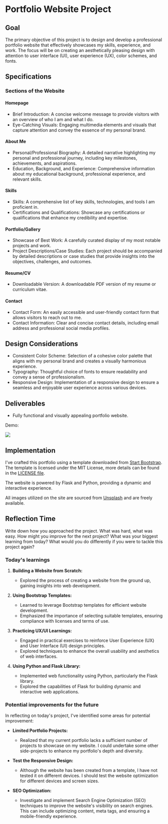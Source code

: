 # Portfolio Website Project

## Goal
The primary objective of this project is to design and develop a professional portfolio website that effectively showcases my skills, experience, and work. The focus will be on creating an aesthetically pleasing design with attention to user interface (UI), user experience (UX), color schemes, and fonts.

## Specifications

### Sections of the Website

#### Homepage
- Brief Introduction: A concise welcome message to provide visitors with an overview of who I am and what I do.
- Eye-Catching Visuals: Engaging multimedia elements and visuals that capture attention and convey the essence of my personal brand.

#### About Me
- Personal/Professional Biography: A detailed narrative highlighting my personal and professional journey, including key milestones, achievements, and aspirations.
- Education, Background, and Experience: Comprehensive information about my educational background, professional experience, and relevant skills.

#### Skills
- Skills: A comprehensive list of key skills, technologies, and tools I am proficient in.
- Certifications and Qualifications: Showcase any certifications or qualifications that enhance my credibility and expertise.

#### Portfolio/Gallery
- Showcase of Best Work: A carefully curated display of my most notable projects and work.
- Project Descriptions/Case Studies: Each project should be accompanied by detailed descriptions or case studies that provide insights into the objectives, challenges, and outcomes.

#### Resume/CV
- Downloadable Version: A downloadable PDF version of my resume or curriculum vitae.

#### Contact
- Contact Form: An easily accessible and user-friendly contact form that allows visitors to reach out to me.
- Contact Information: Clear and concise contact details, including email address and professional social media profiles.

## Design Considerations
- Consistent Color Scheme: Selection of a cohesive color palette that aligns with my personal brand and creates a visually harmonious experience.
- Typography: Thoughtful choice of fonts to ensure readability and convey a sense of professionalism.
- Responsive Design: Implementation of a responsive design to ensure a seamless and enjoyable user experience across various devices.

## Deliverables
- Fully functional and visually appealing portfolio website.

Demo:

![](Demo.gif)


## Implementation
I've crafted this portfolio using a template downloaded from [Start Bootstrap](https://startbootstrap.com/theme/creative). The template is licensed under the MIT License, more details can be found in the [LICENSE file](https://github.com/startbootstrap/startbootstrap-creative/blob/master/LICENSE).

The website is powered by Flask and Python, providing a dynamic and interactive experience.

All images utilized on the site are sourced from [Unsplash](https://unsplash.com/) and are freely available.



## Reflection Time
Write down how you approached the project. What was hard, what was easy. How might you improve for the next project? What was your biggest learning from today? What would you do differently if you were to tackle this project again?

### Today's learnings

1. **Building a Website from Scratch:**
   - Explored the process of creating a website from the ground up, gaining insights into web development.

2. **Using Bootstrap Templates:**
   - Learned to leverage Bootstrap templates for efficient website development.
   - Emphasized the importance of selecting suitable templates, ensuring compliance with licenses and terms of use.

3. **Practicing UX/UI Learnings:**
   - Engaged in practical exercises to reinforce User Experience (UX) and User Interface (UI) design principles.
   - Explored techniques to enhance the overall usability and aesthetics of web interfaces.

4. **Using Python and Flask Library:**
   - Implemented web functionality using Python, particularly the Flask library.
   - Explored the capabilities of Flask for building dynamic and interactive web applications.


### Potential improvements for the future
In reflecting on today's project, I've identified some areas for potential improvement:

- **Limited Portfolio Projects:**
  - Realized that my current portfolio lacks a sufficient number of projects to showcase on my website. I could undertake some other side-projects to enhance my portfolio's depth and diversity.

- **Test the Responsive Design:**
  - Although the website has been created from a template, I have not tested it on different devices. I should test the website optimization for different devices and screen sizes.

- **SEO Optimization:**
  - Investigate and implement Search Engine Optimization (SEO) techniques to improve the website's visibility on search engines. This can include optimizing content, meta tags, and ensuring a mobile-friendly experience.
